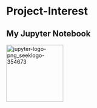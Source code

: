 # Project-Interest
## My Jupyter Notebook  
<img src="https://github.com/user-attachments/assets/85abea95-d18d-40fa-bd24-fe81f8e15e7f" alt="jupyter-logo-png_seeklogo-354673" width="150"/>

